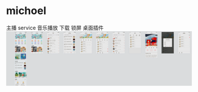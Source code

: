 # michoel
主播 service 音乐播放 下载 锁屏 桌面插件
![image](https://github.com/lv1107748200/michoel/blob/master/%E6%95%88%E6%9E%9C%E5%9B%BE/QQ%E6%88%AA%E5%9B%BE20181015164925.png)

